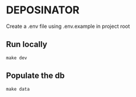 # DEPOSINATOR

Create a .env file using .env.example in project root

## Run locally

```
make dev
```

## Populate the db

```
make data
```

